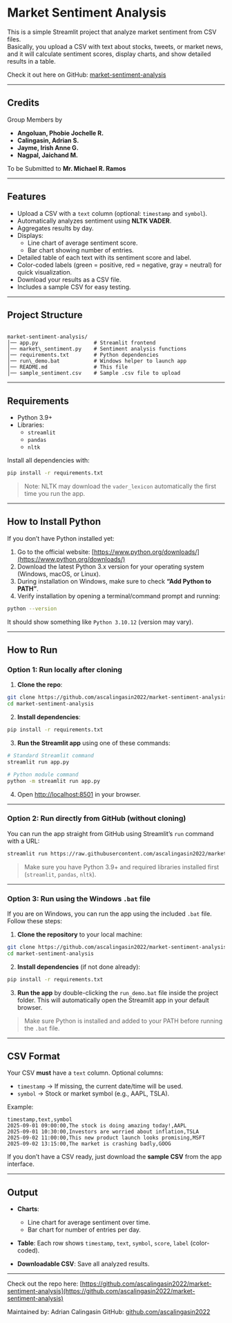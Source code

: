 # Market Sentiment Analysis

This is a simple Streamlit project that analyze market sentiment from CSV files.  
Basically, you upload a CSV with text about stocks, tweets, or market news, and it will calculate sentiment scores, display charts, and show detailed results in a table.

Check it out here on GitHub: [market-sentiment-analysis](https://github.com/ascalingasin2022/market-sentiment-analysis)

---

## Credits

Group Members by 
- **Angoluan, Phobie Jochelle R.**
- **Calingasin, Adrian S.**
- **Jayme, Irish Anne G.**
- **Nagpal, Jaichand M.**

To be Submitted to **Mr. Michael R. Ramos**

---

## Features

- Upload a CSV with a `text` column (optional: `timestamp` and `symbol`).
- Automatically analyzes sentiment using **NLTK VADER**.
- Aggregates results by day.
- Displays:
  - Line chart of average sentiment score.
  - Bar chart showing number of entries.
- Detailed table of each text with its sentiment score and label.
- Color-coded labels (green = positive, red = negative, gray = neutral) for quick visualization.
- Download your results as a CSV file.
- Includes a sample CSV for easy testing.

---

## Project Structure

```

market-sentiment-analysis/
│── app.py                  # Streamlit frontend
│── market\_sentiment.py    # Sentiment analysis functions
│── requirements.txt        # Python dependencies
│── run\_demo.bat           # Windows helper to launch app
│── README.md               # This file
│── sample_sentiment.csv    # Sample .csv file to upload

````

---

## Requirements

- Python 3.9+  
- Libraries:
  - `streamlit`
  - `pandas`
  - `nltk`

Install all dependencies with:

```bash
pip install -r requirements.txt
````

> Note: NLTK may download the `vader_lexicon` automatically the first time you run the app.

---

## How to Install Python

If you don’t have Python installed yet:

1. Go to the official website: [https://www.python.org/downloads/](https://www.python.org/downloads/)
2. Download the latest Python 3.x version for your operating system (Windows, macOS, or Linux).
3. During installation on Windows, make sure to check **“Add Python to PATH”**.
4. Verify installation by opening a terminal/command prompt and running:

```bash
python --version
```

It should show something like `Python 3.10.12` (version may vary).

---

## How to Run

### Option 1: Run locally after cloning

1. **Clone the repo**:

```bash
git clone https://github.com/ascalingasin2022/market-sentiment-analysis.git
cd market-sentiment-analysis
```

2. **Install dependencies**:

```bash
pip install -r requirements.txt
```

3. **Run the Streamlit app** using one of these commands:

```bash
# Standard Streamlit command
streamlit run app.py

# Python module command
python -m streamlit run app.py
```

4. Open [http://localhost:8501](http://localhost:8501) in your browser.

---

### Option 2: Run directly from GitHub (without cloning)

You can run the app straight from GitHub using Streamlit’s `run` command with a URL:

```bash
streamlit run https://raw.githubusercontent.com/ascalingasin2022/market-sentiment-analysis/main/app.py
```

> Make sure you have Python 3.9+ and required libraries installed first (`streamlit`, `pandas`, `nltk`).

---

### Option 3: Run using the Windows `.bat` file

If you are on Windows, you can run the app using the included `.bat` file. Follow these steps:

1. **Clone the repository** to your local machine:

```bash
git clone https://github.com/ascalingasin2022/market-sentiment-analysis.git
cd market-sentiment-analysis
```

2. **Install dependencies** (if not done already):

```bash
pip install -r requirements.txt
```

3. **Run the app** by double-clicking the `run_demo.bat` file inside the project folder.
   This will automatically open the Streamlit app in your default browser.

> Make sure Python is installed and added to your PATH before running the `.bat` file.

---

## CSV Format

Your CSV **must** have a `text` column.
Optional columns:

* `timestamp` → If missing, the current date/time will be used.
* `symbol` → Stock or market symbol (e.g., AAPL, TSLA).

Example:

```csv
timestamp,text,symbol
2025-09-01 09:00:00,The stock is doing amazing today!,AAPL
2025-09-01 10:30:00,Investors are worried about inflation,TSLA
2025-09-02 11:00:00,This new product launch looks promising,MSFT
2025-09-02 13:15:00,The market is crashing badly,GOOG
```

If you don’t have a CSV ready, just download the **sample CSV** from the app interface.

---

## Output

* **Charts**:

  * Line chart for average sentiment over time.
  * Bar chart for number of entries per day.
* **Table**: Each row shows `timestamp`, `text`, `symbol`, `score`, `label` (color-coded).
* **Downloadable CSV**: Save all analyzed results.

---

Check out the repo here: [https://github.com/ascalingasin2022/market-sentiment-analysis](https://github.com/ascalingasin2022/market-sentiment-analysis)

Maintained by: Adrian Calingasin GitHub: [github.com/ascalingasin2022](github.com/ascalingasin2022)